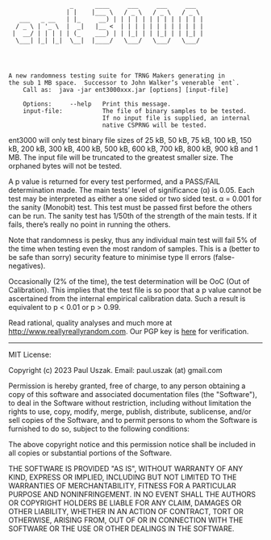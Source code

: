                                                            
                     _      ____     ___     ___     ___   
                    | |    |___ \   / _ \   / _ \   / _ \  
       ___   _ __   | |_     __) | | | | | | | | | | | | | 
      / _ \ | '_ \  |  _|   |__ <  | | | | | | | | | | | | 
     |  __/ | | | | | (_    ___) | | |_| | | |_| | | |_| | 
      \___| |_| |_|  \__|  |____/   \___/   \___/   \___/  
                                                           



    A new randomness testing suite for TRNG Makers generating in
    the sub 1 MB space.  Successor to John Walker’s venerable `ent`.
        Call as:  java -jar ent3000xxx.jar [options] [input-file]

        Options:     --help   Print this message.
        input-file:           The file of binary samples to be tested.  
                              If no input file is supplied, an internal 
                              native CSPRNG will be tested.


ent3000 will only test binary file sizes of 25 kB, 50 kB, 75 kB, 100 kB, 150 kB, 200 kB, 300 kB, 400 kB, 500 kB, 600 kB, 700 kB, 800 kB, 900 kB and 1 MB.  The input file will be truncated to the greatest smaller size.  The orphaned bytes will not be tested.

A p value is returned for every test performed, and a PASS/FAIL determination made.  The main tests’ level of significance (α) is 0.05.  Each test may be interpreted as either a one sided or two sided test.  α = 0.001 for the sanity (Monobit) test.  This test must be passed first before the others can be run.  The sanity test has 1/50th of the strength of the main tests.  If it fails, there’s really no point in running the others.

Note that randomness is pesky, thus any individual main test will fail 5% of the time when testing even the most random of samples.  This is a (better to be safe than sorry) security feature to minimise type II errors (false-negatives).

Occasionally (2% of the time), the test determination will be OoC (Out of Calibration).  This implies that the test file is so poor that a p value cannot be ascertained from the internal empirical calibration data.  Such a result is equivalent to p < 0.01 or p > 0.99.

Read rational, quality analyses and much more at http://www.reallyreallyrandom.com.  Our PGP key is [here](http://www.reallyreallyrandom.com/contact-us/pgp-key/) for verification.

----------------------------------------------------------------------------

MIT License:

Copyright (c) 2023 Paul Uszak. Email: paul.uszak (at) gmail.com

Permission is hereby granted, free of charge, to any person obtaining a copy
of this software and associated documentation files (the "Software"), to deal
in the Software without restriction, including without limitation the rights
to use, copy, modify, merge, publish, distribute, sublicense, and/or sell
copies of the Software, and to permit persons to whom the Software is
furnished to do so, subject to the following conditions:

The above copyright notice and this permission notice shall be included in all
copies or substantial portions of the Software.

THE SOFTWARE IS PROVIDED "AS IS", WITHOUT WARRANTY OF ANY KIND, EXPRESS OR
IMPLIED, INCLUDING BUT NOT LIMITED TO THE WARRANTIES OF MERCHANTABILITY,
FITNESS FOR A PARTICULAR PURPOSE AND NONINFRINGEMENT. IN NO EVENT SHALL THE
AUTHORS OR COPYRIGHT HOLDERS BE LIABLE FOR ANY CLAIM, DAMAGES OR OTHER
LIABILITY, WHETHER IN AN ACTION OF CONTRACT, TORT OR OTHERWISE, ARISING FROM,
OUT OF OR IN CONNECTION WITH THE SOFTWARE OR THE USE OR OTHER DEALINGS IN THE
SOFTWARE.
